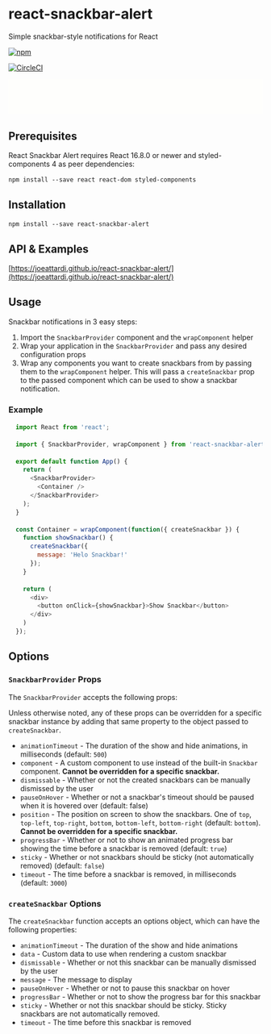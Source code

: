 # react-snackbar-alert
Simple snackbar-style notifications for React

[![npm](https://img.shields.io/npm/v/react-snackbar-alert.svg)](https://npmjs.com/package/react-snackbar-alert)

[![CircleCI](https://circleci.com/gh/joeattardi/react-snackbar-alert.svg?style=svg)](https://circleci.com/gh/joeattardi/react-snackbar-alert)

![Demo video](https://github.com/joeattardi/react-snackbar-alert/blob/master/snackbar.gif?raw=true)

## Prerequisites

React Snackbar Alert requires React 16.8.0 or newer and styled-components 4 as peer dependencies:

    npm install --save react react-dom styled-components

## Installation

    npm install --save react-snackbar-alert

## API & Examples

[https://joeattardi.github.io/react-snackbar-alert/](https://joeattardi.github.io/react-snackbar-alert/)

## Usage

Snackbar notifications in 3 easy steps:

1. Import the `SnackbarProvider` component and the `wrapComponent` helper
2. Wrap your application in the `SnackbarProvider` and pass any desired configuration props
3. Wrap any components you want to create snackbars from by passing them to the `wrapComponent` helper. This will pass a `createSnackbar` prop to the passed component which can be used to show a snackbar notification.

### Example

```javascript
  import React from 'react';

  import { SnackbarProvider, wrapComponent } from 'react-snackbar-alert';

  export default function App() {
    return (
      <SnackbarProvider>
        <Container />
      </SnackbarProvider>
    );
  }

  const Container = wrapComponent(function({ createSnackbar }) {
    function showSnackbar() {
      createSnackbar({
        message: 'Helo Snackbar!'
      });
    }

    return (
      <div>
        <button onClick={showSnackbar}>Show Snackbar</button>
      </div>
    )
  });
```

## Options

### `SnackbarProvider` Props

The `SnackbarProvider` accepts the following props:

Unless otherwise noted, any of these props can be overridden for a specific snackbar instance by adding that same property to the object passed to `createSnackbar`.

- `animationTimeout` - The duration of the show and hide animations, in milliseconds (default: `500`)
- `component` - A custom component to use instead of the built-in `Snackbar` component. **Cannot be overridden for a specific snackbar.**
- `dismissable` - Whether or not the created snackbars can be manually dismissed by the user
- `pauseOnHover` - Whether or not a snackbar's timeout should be paused when it is hovered over (default: false)
- `position` - The position on screen to show the snackbars. One of `top`, `top-left`, `top-right`, `bottom`, `bottom-left`, `bottom-right` (default: `bottom`). **Cannot be overridden for a specific snackbar.**
- `progressBar` - Whether or not to show an animated progress bar showing the time before a snackbar is removed (default: `true`)
- `sticky` - Whether or not snackbars should be sticky (not automatically removed) (default: `false`)
- `timeout` - The time before a snackbar is removed, in milliseconds (default: `3000`)

### `createSnackbar` Options

The `createSnackbar` function accepts an options object, which can have the following properties:

- `animationTimeout` - The duration of the show and hide animations
- `data` - Custom data to use when rendering a custom snackbar
- `dismissable` - Whether or not this snackbar can be manually dismissed by the user
- `message` - The message to display
- `pauseOnHover` - Whether or not to pause this snackbar on hover
- `progressBar` - Whether or not to show the progress bar for this snackbar
- `sticky` - Whether or not this snackbar should be sticky. Sticky snackbars are not automatically removed.
- `timeout` - The time before this snackbar is removed
